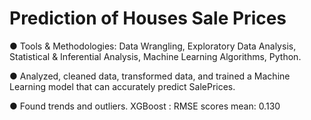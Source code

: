# Prediction of Houses Sale Prices 
● Tools & Methodologies: Data Wrangling, Exploratory Data Analysis, Statistical & Inferential Analysis, Machine Learning Algorithms, Python.

● Analyzed, cleaned data, transformed data, and trained a Machine Learning model that can accurately predict SalePrices.

● Found trends and outliers. XGBoost : RMSE scores mean: 0.130
